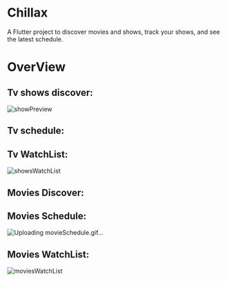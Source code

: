 # Chillax

A Flutter project to discover movies and shows, track your shows, and see the latest schedule.

# OverView

## Tv shows discover:
![showPreview](https://user-images.githubusercontent.com/22710660/131443920-56b5c0a7-0ef7-4394-8e84-35bf68016266.gif)


## Tv schedule:

## Tv WatchList:
![showsWatchList](https://user-images.githubusercontent.com/22710660/131444296-1cd118d5-7ca8-4c69-9e35-10e772fbec21.gif)

## Movies Discover:

## Movies Schedule:
![Uploading movieSchedule.gif…]()

## Movies WatchList: 
![moviesWatchList](https://user-images.githubusercontent.com/22710660/131444383-354b65b2-fb2b-4bbb-9777-f4f5f14e1930.gif)



